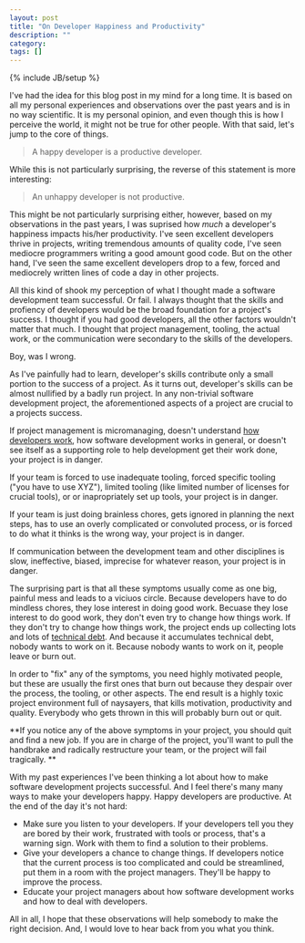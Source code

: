 ```yaml
---
layout: post
title: "On Developer Happiness and Productivity"
description: ""
category: 
tags: []
---
```

{% include JB/setup %}

I've had the idea for this blog post in my mind for a long time. It is based on all my personal experiences and observations over the past years and is in no way scientific. It is my personal opinion, and even though this is how I perceive the world, it might not be true for other people. With that said, let's jump to the core of things.

> A happy developer is a productive developer. 

While this is not particularly surprising, the reverse of this statement is more interesting:

> An unhappy developer is not productive. 

This might be not particularly surprising either, however, based on my observations in the past years, I was suprised how *much* a developer's happiness impacts his/her productivity. I've seen excellent developers thrive in projects, writing tremendous amounts of quality code, I've seen mediocre programmers writing a good amount good code. But on the other hand, I've seen the same excellent developers drop to a few, forced and mediocrely written lines of code a day in other projects. 

All this kind of shook my perception of what I thought made a software development team successful. Or fail. I always thought that the skills and profiency of developers would be the broad foundation for a project's success. I thought if you had good developers, all the other factors wouldn't matter that much. I thought that project management, tooling, the actual work, or the communication were secondary to the skills of the developers. 

Boy, was I wrong.

As I've painfully had to learn, developer's skills contribute only a small portion to the success of a project. As it turns out, developer's skills can be almost nullified by a badly run project. In any non-trivial software development project, the aforementioned aspects of a project are crucial to a projects success.

If project management is micromanaging, doesn't understand [how developers work](http://alexthunder.livejournal.com/309815.html), how software development works in general, or doesn't see itself as a supporting role to help development get their work done, your project is in danger.

If your team is forced to use inadequate tooling, forced specific tooling ("you have to use XYZ"), limited tooling (like limited number of licenses for crucial tools), or or inapropriately set up tools, your project is in danger.

If your team is just doing brainless chores, gets ignored in planning the next steps, has to use an overly complicated or convoluted process, or is forced to do what it thinks is the wrong way, your project is in danger.

If communication between the development team and other disciplines is slow, ineffective, biased, imprecise for whatever reason, your project is in danger.


The surprising part is that all these symptoms usually come as one big, painful mess and leads to a viciuos circle. Because developers have to do mindless chores, they lose interest in doing good work. Becuase they lose interest to do good work, they don't even try to change how things work. If they don't try to change how things work, the project ends up collecting lots and lots of [technical debt](http://martinfowler.com/bliki/TechnicalDebt.html). And because it accumulates technical debt, nobody wants to work on it. Because nobody wants to work on it, people leave or burn out. 

In order to "fix" any of the symptoms, you need highly motivated people, but these are usually the first ones that burn out because they despair over the process, the tooling, or other aspects. The end result is a highly toxic project environment full of naysayers, that kills motivation, productivity and quality. Everybody who gets thrown in this will probably burn out or quit. 

**If you notice any of the above symptoms in your project, you should quit and find a new job. If you are in charge of the project, you'll want to pull the handbrake and radically restructure your team, or the project will fail tragically. **

With my past experiences I've been thinking a lot about how to make software development projects successful. And I feel there's many many ways to make your developers happy. Happy developers are productive. At the end of the day it's not hard:

* Make sure you listen to your developers. If your developers tell you they are bored by their work, frustrated with tools or process, that's a warning sign. Work with them to find a solution to their problems.
* Give your developers a chance to change things. If developers notice that the current process is too complicated and could be streamlined, put them in a room with the project managers. They'll be happy to improve the process. 
* Educate your project managers about how software development works and how to deal with developers. 

All in all, I hope that these observations will help somebody to make the right decision. And, I would love to hear back from you what you think.


